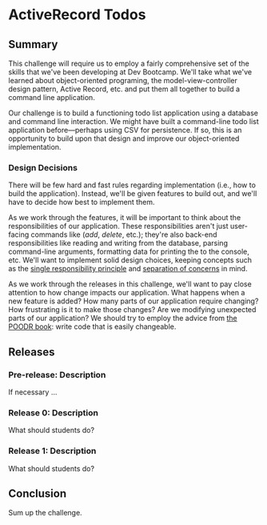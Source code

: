 # ActiveRecord Todos

## Summary
This challenge will require us to employ a fairly comprehensive set of the skills that we've been developing at Dev Bootcamp.  We'll take what we've learned about object-oriented programing, the model-view-controller design pattern, Active Record, etc. and put them all together to build a command line application.

Our challenge is to build a functioning todo list application using a database and command line interaction.  We might have built a command-line todo list application before—perhaps using CSV for persistence.  If so, this is an opportunity to build upon that design and improve our object-oriented implementation.


### Design Decisions
There will be few hard and fast rules regarding implementation (i.e., how to build the application).  Instead, we'll be given features to build out, and we'll have to decide how best to implement them.

As we work through the features, it will be important to think about the responsibilities of our application.  These responsibilities aren't just user-facing commands like (*add*, *delete*, etc.); they're also back-end responsibilities like reading and writing from the database, parsing command-line arguments, formatting data for printing the to the console, etc.  We'll want to implement solid design choices, keeping concepts such as the [single responsibility principle][Wikipedia SRP] and [separation of concerns][Wikipedia SOC] in mind.

As we work through the releases in this challenge, we'll want to pay close attention to how change impacts our application.  What happens when a new feature is added?  How many parts of our application require changing?  How frustrating is it to make those changes?  Are we modifying unexpected parts of our application?  We should try to employ the advice from [the POODR book][POODR]:  write code that is easily changeable.  


## Releases

### Pre-release: Description
If necessary ...


### Release 0: Description
What should students do?


### Release 1: Description
What should students do?


## Conclusion
Sum up the challenge.


[POODR]: http://www.poodr.com/
[Wikipedia SOC]: http://en.wikipedia.org/wiki/Separation_of_concerns
[Wikipedia SRP]: http://en.wikipedia.org/wiki/Single_responsibility_principle

